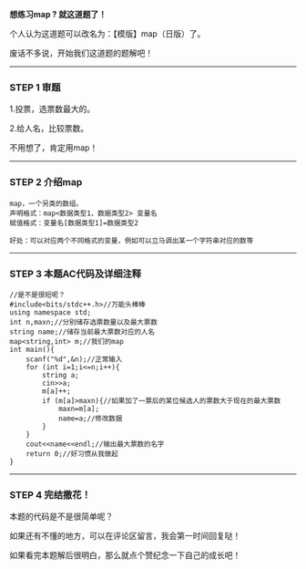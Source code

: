 **想练习map ? 就这道题了！**

个人认为这道题可以改名为：【模版】map（日版）了。

废话不多说，开始我们这道题的题解吧！

------------


### STEP 1 审题

1.投票，选票数最大的。

2.给人名，比较票数。

不用想了，肯定用map！

------------


### STEP 2 介绍map

```
map，一个另类的数组。
声明格式：map<数据类型1，数据类型2> 变量名
赋值格式：变量名[数据类型1]=数据类型2

好处：可以对应两个不同格式的变量，例如可以立马调出某一个字符串对应的数等
```

------------

### STEP 3 本题AC代码及详细注释
```
//是不是很短呢？
#include<bits/stdc++.h>//万能头棒棒
using namespace std;
int n,maxn;//分别储存选票数量以及最大票数
string name;//储存当前最大票数对应的人名
map<string,int> m;//我们的map
int main(){
    scanf("%d",&n);//正常输入
    for (int i=1;i<=n;i++){
    	string a;
    	cin>>a;
    	m[a]++;
    	if (m[a]>maxn){//如果加了一票后的某位候选人的票数大于现在的最大票数
    		maxn=m[a];
    		name=a;//修改数据
		}
	}
	cout<<name<<endl;//输出最大票数的名字
    return 0;//好习惯从我做起
}
```


------------
### STEP 4 完结撒花！
本题的代码是不是很简单呢？

如果还有不懂的地方，可以在评论区留言，我会第一时间回复哒！

如果看完本题解后很明白，那么就点个赞纪念一下自己的成长吧！
